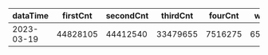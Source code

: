 |dataTime|firstCnt|secondCnt|thirdCnt|fourCnt|winCnt|vrate|wrate|
|-|-|-|-|-|-|-|-|
|2023-03-19|44828105|44412540|33479655|7516275|6566409|0%|0%|